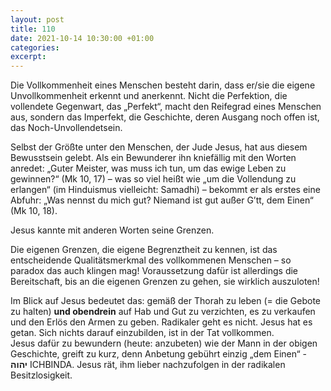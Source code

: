 ```yaml
---
layout: post
title: 110
date: 2021-10-14 10:30:00 +01:00
categories: 
excerpt: 
---
```


Die Vollkommenheit eines Menschen besteht darin, dass er/sie die eigene Unvollkommenheit erkennt und anerkennt. Nicht die Perfektion, die vollendete Gegenwart, das „Perfekt“, macht den Reifegrad eines Menschen aus, sondern das Imperfekt, die Geschichte, deren Ausgang noch offen ist, das Noch-Unvollendetsein.

Selbst der Größte unter den Menschen, der Jude Jesus, hat aus diesem Bewusstsein gelebt. Als ein Bewunderer ihn kniefällig mit den Worten anredet: „Guter Meister, was muss ich tun, um das ewige Leben zu gewinnen?“ (Mk 10, 17) – was so viel heißt wie „um die Vollendung zu erlangen“ (im Hinduismus vielleicht: Samadhi) – bekommt er als erstes eine Abfuhr: „Was nennst du mich gut? Niemand ist gut außer G’tt, dem Einen“ (Mk 10, 18).

Jesus kannte mit anderen Worten seine Grenzen.

Die eigenen Grenzen, die eigene Begrenztheit zu kennen, ist das entscheidende Qualitätsmerkmal des vollkommenen Menschen – so paradox das auch klingen mag! Voraussetzung dafür ist allerdings die Bereitschaft, bis an die eigenen Grenzen zu gehen, sie wirklich auszuloten!

Im Blick auf Jesus bedeutet das: gemäß der Thorah zu leben (= die Gebote zu halten) **und obendrein** auf Hab und Gut zu verzichten, es zu verkaufen und den Erlös den Armen zu geben. Radikaler geht es nicht. Jesus hat es getan. Sich nichts darauf einzubilden, ist in der Tat vollkommen.\
Jesus dafür zu bewundern (heute: anzubeten) wie der Mann in der obigen Geschichte, greift zu kurz, denn Anbetung gebührt einzig „dem Einen“ - **יהוה** ICHBINDA. Jesus rät, ihm lieber nachzufolgen in der radikalen Besitzlosigkeit. 
